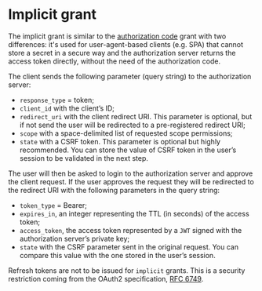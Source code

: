 # Implicit grant

The implicit grant is similar to the [authorization code](auth_code.md) grant
with two differences: it's used for user-agent-based clients (e.g. SPA) that
cannot store a secret in a secure way and the authorization server returns the
access token directly, without the need of the authorization code.

The client sends the following parameter (query string) to the authorization
server:

- `response_type` = token;
- `client_id` with the client’s ID;
- `redirect_uri` with the client redirect URI. This parameter is optional,
  but if not send the user will be redirected to a pre-registered redirect URI;
- `scope` with a space-delimited list of requested scope permissions;
- `state` with a CSRF token. This parameter is optional but highly recommended.
  You can store the value of CSRF token in the user’s session to be validated
  in the next step.

The user will then be asked to login to the authorization server and approve
the client request. If the user approves the request they will be redirected
to the redirect URI with the following parameters in the query string:

- `token_type` = Bearer;
- `expires_in`, an integer representing the TTL (in seconds) of the access
  token;
- `access_token`, the access token represented by a `JWT` signed with the
   authorization server’s private key;
- `state` with the CSRF parameter sent in the original request. You can compare
  this value with the one stored in the user’s session.

Refresh tokens are not to be issued for `implicit` grants. This is a security
restriction coming from the OAuth2 specification, [RFC 6749](https://tools.ietf.org/html/rfc6749#page-35).
